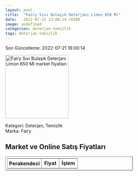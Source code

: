 ```yaml
---
layout: post
title:  "Fairy Sıvı Bulaşık Deterjanı Limon 650 Ml"
date:   2022-07-21 13:00:14 +0300
image: undefined
categories: deterjan-temizlik
tags: deterjan-temizlik
---
```


Son Güncelleme: 2022-07-21 16:00:14

<img src="undefined" width="200" alt="Fairy Sıvı Bulaşık Deterjanı Limon 650 Ml market fiyatları" />

Kategori: Deterjan, Temizlik
<br />
Marka: Fairy

<h2>Market ve Online Satış Fiyatları</h2>

<table border="1" style="padding: 5px;width:80%;">
  <tr>
    <td style="padding: 5px;"><strong>Perakendeci</strong></td>
    <td><strong>Fiyat</strong></td>
    <td><strong>İşlem</strong></td>
  </tr>
  
</table>
